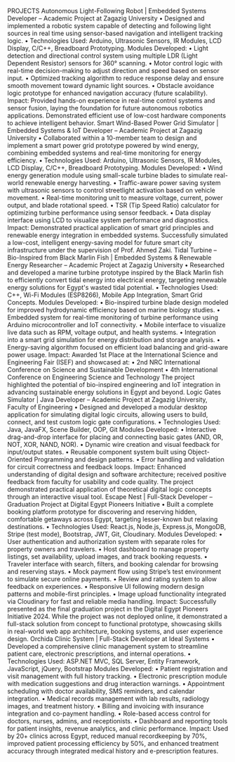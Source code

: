 PROJECTS
Autonomous Light-Following Robot | Embedded Systems Developer – Academic Project at Zagazig University
•	Designed and implemented a robotic system capable of detecting and following light sources in real time using sensor-based navigation and intelligent tracking logic. 
•	Technologies Used: Arduino, Ultrasonic Sensors, IR Modules, LCD Display, C/C++, Breadboard Prototyping.
Modules Developed: 
•	Light detection and directional control system using multiple LDR (Light Dependent Resistor) sensors for 360° scanning.
•	Motor control logic with real-time decision-making to adjust direction and speed based on sensor input.
•	Optimized tracking algorithm to reduce response delay and ensure smooth movement toward dynamic light sources.
•	Obstacle avoidance logic prototype for enhanced navigation accuracy (future scalability).
Impact:
Provided hands-on experience in real-time control systems and sensor fusion, laying the foundation for future autonomous robotics applications. Demonstrated efficient use of low-cost hardware components to achieve intelligent behavior.
Smart Wind-Based Power Grid Simulator | Embedded Systems & IoT Developer – Academic Project at Zagazig University
•	Collaborated within a 10-member team to design and implement a smart power grid prototype powered by wind energy, combining embedded systems and real-time monitoring for energy efficiency. 
•	Technologies Used: Arduino, Ultrasonic Sensors, IR Modules, LCD Display, C/C++, Breadboard Prototyping.
Modules Developed: 
•	Wind energy generation module using small-scale turbine blades to simulate real-world renewable energy harvesting.
•	Traffic-aware power saving system with ultrasonic sensors to control streetlight activation based on vehicle movement.
•	Real-time monitoring unit to measure voltage, current, power output, and blade rotational speed.
•	TSR (Tip Speed Ratio) calculator for optimizing turbine performance using sensor feedback.
•	Data display interface using LCD to visualize system performance and diagnostics.
Impact:
Demonstrated practical application of smart grid principles and renewable energy integration in embedded systems. Successfully simulated a low-cost, intelligent energy-saving model for future smart city infrastructure under the supervision of Prof. Ahmed Zaki.
Tidal Turbine – Bio-Inspired from Black Marlin Fish | Embedded Systems & Renewable Energy Researcher – Academic Project at Zagazig University
•	Researched and developed a marine turbine prototype inspired by the Black Marlin fish to efficiently convert tidal energy into electrical energy, targeting renewable energy solutions for Egypt's wasted tidal potential. 
•	Technologies Used: C++, Wi-Fi Modules (ESP8266), Mobile App Integration, Smart Grid Concepts.
Modules Developed: 
•	Bio-inspired turbine blade design modeled for improved hydrodynamic efficiency based on marine biology studies.
•	Embedded system for real-time monitoring of turbine performance using Arduino microcontroller and IoT connectivity.
•	Mobile interface to visualize live data such as RPM, voltage output, and health systems.
•	Integration into a smart grid simulation for energy distribution and storage analysis.
•	Energy-saving algorithm focused on efficient load balancing and grid-aware power usage.
Impact:
Awarded 1st Place at the International Science and Engineering Fair (ISEF) and showcased at:
•	2nd NRC International Conference on Science and Sustainable Development
•	4th International Conference on Engineering Science and Technology
The project highlighted the potential of bio-inspired engineering and IoT integration in advancing sustainable energy solutions in Egypt and beyond.
Logic Gates Simulator | Java Developer – Academic Project at Zagazig University, Faculty of Engineering
•	Designed and developed a modular desktop application for simulating digital logic circuits, allowing users to build, connect, and test custom logic gate configurations. 
•	Technologies Used: Java, JavaFX, Scene Builder, OOP, Git 
Modules Developed: 
•	Interactive drag-and-drop interface for placing and connecting basic gates (AND, OR, NOT, XOR, NAND, NOR).
•	Dynamic wire creation and visual feedback for input/output states.
•	Reusable component system built using Object-Oriented Programming and design patterns.
•	Error handling and validation for circuit correctness and feedback loops.
Impact: Enhanced understanding of digital design and software architecture; received positive feedback from faculty for usability and code quality. The project demonstrated practical application of theoretical digital logic concepts through an interactive visual tool.
Escape Nest | Full-Stack Developer – Graduation Project at Digital Egypt Pioneers Initiative 
•	Built a complete booking platform prototype for discovering and reserving hidden, comfortable getaways across Egypt, targeting lesser-known but relaxing destinations. 
•	Technologies Used: React.js, Node.js, Express.js, MongoDB, Stripe (test mode), Bootstrap, JWT, Git, Cloudinary. 
Modules Developed: 
•	User authentication and authorization system with separate roles for property owners and travelers.
•	Host dashboard to manage property listings, set availability, upload images, and track booking requests.
•	Traveler interface with search, filters, and booking calendar for browsing and reserving stays.
•	Mock payment flow using Stripe’s test environment to simulate secure online payments.
•	Review and rating system to allow feedback on experiences.
•	Responsive UI following modern design patterns and mobile-first principles.
•	Image upload functionality integrated via Cloudinary for fast and reliable media handling.
Impact: Successfully presented as the final graduation project in the Digital Egypt Pioneers Initiative 2024. While the project was not deployed online, it demonstrated a full-stack solution from concept to functional prototype, showcasing skills in real-world web app architecture, booking systems, and user experience design.
Orchida Clinic System | Full-Stack Developer at Ideal Systems 
•	Developed a comprehensive clinic management system to streamline patient care, electronic prescriptions, and internal operations. 
•	Technologies Used: ASP.NET MVC, SQL Server, Entity Framework, JavaScript, jQuery, Bootstrap 
Modules Developed: 
•	Patient registration and visit management with full history tracking.
•	Electronic prescription module with medication suggestions and drug interaction warnings.
•	Appointment scheduling with doctor availability, SMS reminders, and calendar integration.
•	Medical records management with lab results, radiology images, and treatment history.
•	Billing and invoicing with insurance integration and co-payment handling.
•	Role-based access control for doctors, nurses, admins, and receptionists.
•	Dashboard and reporting tools for patient insights, revenue analytics, and clinic performance.
Impact: Used by 20+ clinics across Egypt, reduced manual recordkeeping by 70%, improved patient processing efficiency by 50%, and enhanced treatment accuracy through integrated medical history and e-prescription features.
